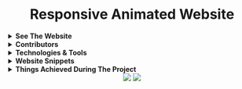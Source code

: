 <h1 align="center">Responsive Animated Website</h1>
  
<details><summary><b>See The Website</b></summary>
[Website](https://testwebsitedev.netlify.app/)

</details>
<details><summary><b>Contributors</b></summary>
  
</br>
  
  | Guide        | [Devbrat Dash](https://www.linkedin.com/in/devbrat-dash-80a411164/)           | [Maulik Tanna](https://www.linkedin.com/in/maulik-tanna/)                         |                                                               |
:--------------|:-------------------------------------------------------------------------------|:-----------------------------------------------------------------------------------|---------------------------------------------------------------|
| **Contributors** | Sankalp Jain                                                                  | Sushant Bansal                                                                    | Harshil Patel                                                 |
|<img alt="Linkedin" src="https://img.shields.io/badge/LinkedIn-0077B5?style=for-the-badge&logo=linkedin&logoColor=white"> </img>        | [sankalp-jain-610803193](https://www.linkedin.com/in/sankalp-jain-610803193/) | [sushant-bansal-0263b0192](https://www.linkedin.com/in/sushant-bansal-0263b0192/) | [harshil-dpatel](https://www.linkedin.com/in/harshil-dpatel/) |
| <img alt="Github" src="https://img.shields.io/badge/GitHub-100000?style=for-the-badge&logo=github&logoColor=white"> </img>      | [Sankalp679](https://github.com/Sankalp679)                                   | [Bansal1111](https://github.com/Bansal1111)                                       | [harshilp13](https://github.com/harshilp13)                   |
  
</details>



<details><summary><b>Technologies & Tools</b></summary>
</br>
<code><img height="25" src="https://raw.githubusercontent.com/github/explore/80688e429a7d4ef2fca1e82350fe8e3517d3494d/topics/html/html.png"></code>
<code><img height="25" src="https://raw.githubusercontent.com/github/explore/80688e429a7d4ef2fca1e82350fe8e3517d3494d/topics/css/css.png"></code>
<code><img height="25" src="https://raw.githubusercontent.com/github/explore/80688e429a7d4ef2fca1e82350fe8e3517d3494d/topics/javascript/javascript.png"></code>
<code><img height="25" src="https://raw.githubusercontent.com/github/explore/80688e429a7d4ef2fca1e82350fe8e3517d3494d/topics/git/git.png"></code>
</details>    
  
<details><summary><b>Website Snippets</b></summary>
</br>
<img alt="Website Snippets-1" src="images/top.gif"> </img></br></br>
<img alt="Website Snippets-2" src="images/navbar.gif"></img></br></br>
<img alt="Website Snippets-3" src="images/full.gif"></img>
</details>      

<details><summary><b>Things Achieved During The Project  </b></summary>
</br>

|    | Things Achieved During The Project                                                                                                                                     |
|----|------------------------------------------------------------------------------------------------------------------------------------------------------------------------|
| 1. | Guided by Devbrat Dash and Maulik Tanna.                                                                                                                               |
| 2. | Mobile-first was used while designing the website.                                                                                                                     |
| 3. | The website was designed using HTML5, CSS3, Javascript, Anime.js which are the core tools for building the frontend of the website.                                    |
| 4. | Smtp.js was used for the contact form to send an email directly from Javascript to the owner of the website sending the details given by the user in the contact form. |
| 5. | Website was animated using CSS3 and Anime.js.                                                                                                                          |
| 6  | We have used polyfills from polyfill.io for cross-browser compatibility.                                                                                               |
| 7. | Search Engine Optimization(SEO) was done for the website.                                                                                                              |
| 8. | Website was tested using Browser Stack.                                                                                                                                |
| 9. | Website :- https://testwebsitedev.netlify.app/                                                                                                                         |                                                                                                                       |
</details> 

<div align="center">
  <img src="https://forthebadge.com/images/badges/built-with-love.svg" />
  <img src="https://forthebadge.com/images/badges/built-by-developers.svg" />
</div>
